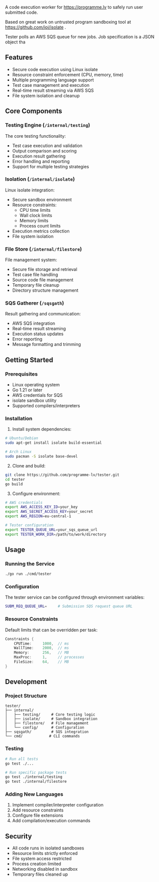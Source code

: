 A code execution worker for https://programme.lv to safely run user submitted code.

Based on great work on untrusted program sandboxing tool at https://github.com/ioi/isolate .

Tester polls an AWS SQS queue for new jobs. Job specification is a JSON object tha

## Features

- Secure code execution using Linux isolate
- Resource constraint enforcement (CPU, memory, time)
- Multiple programming language support
- Test case management and execution
- Real-time result streaming via AWS SQS
- File system isolation and cleanup

## Core Components

### Testing Engine (`/internal/testing`)

The core testing functionality:
- Test case execution and validation
- Output comparison and scoring
- Execution result gathering
- Error handling and reporting
- Support for multiple testing strategies

### Isolation (`/internal/isolate`)

Linux isolate integration:
- Secure sandbox environment
- Resource constraints:
  - CPU time limits
  - Wall clock limits
  - Memory limits
  - Process count limits
- Execution metrics collection
- File system isolation

### File Store (`/internal/filestore`)

File management system:
- Secure file storage and retrieval
- Test case file handling
- Source code file management
- Temporary file cleanup
- Directory structure management

### SQS Gatherer (`/sqsgath`)

Result gathering and communication:
- AWS SQS integration
- Real-time result streaming
- Execution status updates
- Error reporting
- Message formatting and trimming

## Getting Started

### Prerequisites

- Linux operating system
- Go 1.21 or later
- AWS credentials for SQS
- isolate sandbox utility
- Supported compilers/interpreters

### Installation

1. Install system dependencies:
```bash
# Ubuntu/Debian
sudo apt-get install isolate build-essential

# Arch Linux
sudo pacman -S isolate base-devel
```

2. Clone and build:
```bash
git clone https://github.com/programme-lv/tester.git
cd tester
go build
```

3. Configure environment:
```bash
# AWS credentials
export AWS_ACCESS_KEY_ID=your_key
export AWS_SECRET_ACCESS_KEY=your_secret
export AWS_REGION=eu-central-1

# Tester configuration
export TESTER_QUEUE_URL=your_sqs_queue_url
export TESTER_WORK_DIR=/path/to/work/directory
```

## Usage

### Running the Service

```bash
./go run ./cmd/tester
```

### Configuration

The tester service can be configured through environment variables:

```bash
SUBM_REQ_QUEUE_URL=     # Submission SQS request queue URL
```

### Resource Constraints

Default limits that can be overridden per task:

```go
Constraints {
    CPUTime:     1000,  // ms
    WallTime:    2000,  // ms
    Memory:      256,   // MB
    MaxProc:     1,     // processes
    FileSize:    64,    // MB
}
```

## Development

### Project Structure

```
tester/
├── internal/
│   ├── testing/     # Core testing logic
│   ├── isolate/     # Sandbox integration
│   ├── filestore/   # File management
│   └── config/      # Configuration
├── sqsgath/         # SQS integration
└── cmd/            # CLI commands
```

### Testing

```bash
# Run all tests
go test ./...

# Run specific package tests
go test ./internal/testing
go test ./internal/filestore
```

### Adding New Languages

1. Implement compiler/interpreter configuration
2. Add resource constraints
3. Configure file extensions
4. Add compilation/execution commands

## Security

- All code runs in isolated sandboxes
- Resource limits strictly enforced
- File system access restricted
- Process creation limited
- Networking disabled in sandbox
- Temporary files cleaned up
